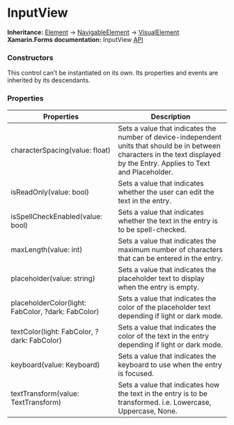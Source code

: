 # InputView

**Inheritance:** [Element](https://docs.fabulous.dev/v2/api/controls/element/) -> [NavigableElement](https://docs.fabulous.dev/v2/api/navigable-element/) -> [VisualElement](https://docs.fabulous.dev/v2/api/visual-element/)\
**Xamarin.Forms documentation:** InputView [API](https://docs.microsoft.com/en-us/dotnet/api/xamarin.forms.inputview)

### Constructors&#x20;

This control can’t be instantiated on its own. Its properties and events are inherited by its descendants.

### Properties&#x20;

| Properties                                         | Description                                                                                                                                                                  |
| -------------------------------------------------- | ---------------------------------------------------------------------------------------------------------------------------------------------------------------------------- |
| characterSpacing(value: float)                     | Sets a value that indicates the number of device-independent units that should be in between characters in the text displayed by the Entry. Applies to Text and Placeholder. |
| isReadOnly(value: bool)                            | Sets a value that indicates whether the user can edit the text in the entry.                                                                                                 |
| isSpellCheckEnabled(value: bool)                   | Sets a value that indicates whether the text in the entry is to be spell-checked.                                                                                            |
| maxLength(value: int)                              | Sets a value that indicates the maximum number of characters that can be entered in the entry.                                                                               |
| placeholder(value: string)                         | Sets a value that indicates the placeholder text to display when the entry is empty.                                                                                         |
| placeholderColor(light: FabColor, ?dark: FabColor) | Sets a value that indicates the color of the placeholder text depending if light or dark mode.                                                                               |
| textColor(light: FabColor, ?dark: FabColor)        | Sets a value that indicates the color of the text in the entry depending if light or dark mode.                                                                              |
| keyboard(value: Keyboard)                          | Sets a value that indicates the keyboard to use when the entry is focused.                                                                                                   |
| textTransform(value: TextTransform)                | Sets a value that indicates how the text in the entry is to be transformed. i.e. Lowercase, Uppercase, None.                                                                 |
